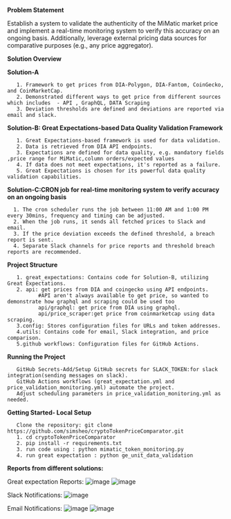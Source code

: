 **Problem Statement**

Establish a system to validate the authenticity of the MiMatic market price and implement a real-time monitoring system to verify this accuracy on an ongoing basis. Additionally, leverage external pricing data sources for comparative purposes (e.g., any price aggregator).

**Solution Overview**

**Solution-A**

       1. Framework to get prices from DIA-Polygon, DIA-Fantom, CoinGecko, and CoinMarketCap. 
       2. Demonstrated different ways to get price from different sources which includes  - API , GraphQL, DATA Scraping
       3. Deviation thresholds are defined and deviations are reported via email and slack.
   
**Solution-B: Great Expectations-based Data Quality Validation Framework**

       1. Great Expectations-based framework is used for data validation.
       2. Data is retrieved from DIA API endpoints.
       3. Expectations are defined for data quality, e.g. mandatory fields ,price range for MiMatic,column orders/expected values
       4. If data does not meet expectations, it's reported as a failure.
       5. Great Expectations is chosen for its powerful data quality validation capabilities.

**Solution-C:CRON job for real-time monitoring system to verify accuracy on an ongoing basis**

      1. The cron scheduler runs the job between 11:00 AM and 1:00 PM every 30mins, frequency and timing can be adjusted.
      2. When the job runs, it sends all fetched prices to Slack and email.
      3. If the price deviation exceeds the defined threshold, a breach report is sent.
      4. Separate Slack channels for price reports and threshold breach reports are recommended.
      
**Project Structure**

       1. great_expectations: Contains code for Solution-B, utilizing Great Expectations.
       2. api: get prices from DIA and coingecko using API endpoints.
              #API aren't always available to get price, so wanted to demonstrate how graphql and scraping could be used too
              api/graphql: get price from DIA using graphql.
              api/price_scraper:get price from coinmarketcap using data scraping. 
       3.config: Stores configuration files for URLs and token addresses.
       4.utils: Contains code for email, Slack integration, and price comparison.
       5.github workflows: Configuration files for GitHub Actions.

**Running the Project**

       GitHub Secrets-Add/Setup GitHub secrets for SLACK_TOKEN:for slack integration(sending messages on slack).
       GitHub Actions workflows (great_expectation.yml and price_validation_monitoring.yml) automate the project.
       Adjust scheduling parameters in price_validation_monitoring.yml as needed.

**Getting Started- Local Setup**

       Clone the repository: git clone https://github.com/simsheo/cryptoTokenPriceComparator.git
       1. cd cryptoTokenPriceComparator
       2. pip install -r requirements.txt
       3. run code using : python mimatic_token_monitoring.py
       4. run great expectation : python ge_unit_data_validation
             

**Reports from different solutions:**

Great expectation Reports: 
![image](https://github.com/simsheo/cryptoTokenPriceComparator/assets/91950874/a04d5621-40df-43ee-ba02-8977e6d156ee)
![image](https://github.com/simsheo/cryptoTokenPriceComparator/assets/91950874/b33828a4-031b-45c7-ba02-3dc22177cbbb)

Slack Notifications: 
![image](https://github.com/simsheo/cryptoTokenPriceComparator/assets/91950874/96047057-97ea-4bbe-a9df-62cac34a65ed)

Email Notifications:
![image](https://github.com/simsheo/cryptoTokenPriceComparator/assets/91950874/ebe047f4-eba5-4f13-b07f-7fb1e2e72003)
![image](https://github.com/simsheo/cryptoTokenPriceComparator/assets/91950874/44615d88-456d-48bb-a3ae-551e6e03fdc6)

